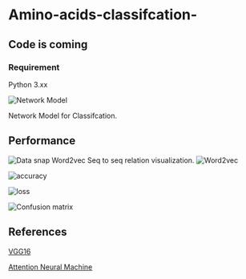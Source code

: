 # Amino-acids-classifcation-

## Code is coming


### Requirement
Python 3.xx




![Network Model](https://github.com/say2sarwar/DeepAcid/blob/master/Images/model2.png)

Network Model for Classifcation. 

## Performance
![Data snap](https://github.com/say2sarwar/DeepAcid/blob/master/Images/data_dna5.png)
Word2vec Seq to seq relation visualization.
![Word2vec](https://github.com/say2sarwar/DeepAcid/blob/master/Images/Screenshot_2019-06-20%20Untitled1(1).png)

![accuracy](https://github.com/say2sarwar/DeepAcid/blob/master/Images/loss.png)

![loss](https://github.com/say2sarwar/DeepAcid/blob/master/Images/loss.png)


![Confusion matrix](https://github.com/say2sarwar/DeepAcid/blob/master/Images/Screenshot_2019-06-24%20Untitled3(1).png)

## References

[VGG16](https://arxiv.org/abs/1409.1556)

[Attention Neural Machine](https://arxiv.org/abs/1508.04025)
